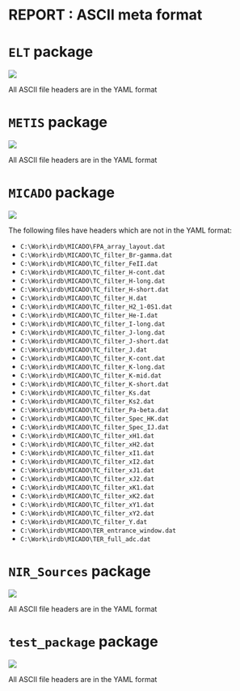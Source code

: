# REPORT : ASCII meta format 

# ``ELT`` package

[![](https://img.shields.io/badge/ASCII_meta_format-passing-green.svg)]()

All ASCII file headers are in the YAML format



# ``METIS`` package

[![](https://img.shields.io/badge/ASCII_meta_format-passing-green.svg)]()

All ASCII file headers are in the YAML format



# ``MICADO`` package

[![](https://img.shields.io/badge/ASCII_meta_format-failing-red.svg)]()

The following files have headers which are not in the YAML format: 

- ``C:\Work\irdb\MICADO\FPA_array_layout.dat``
- ``C:\Work\irdb\MICADO\TC_filter_Br-gamma.dat``
- ``C:\Work\irdb\MICADO\TC_filter_FeII.dat``
- ``C:\Work\irdb\MICADO\TC_filter_H-cont.dat``
- ``C:\Work\irdb\MICADO\TC_filter_H-long.dat``
- ``C:\Work\irdb\MICADO\TC_filter_H-short.dat``
- ``C:\Work\irdb\MICADO\TC_filter_H.dat``
- ``C:\Work\irdb\MICADO\TC_filter_H2_1-0S1.dat``
- ``C:\Work\irdb\MICADO\TC_filter_He-I.dat``
- ``C:\Work\irdb\MICADO\TC_filter_I-long.dat``
- ``C:\Work\irdb\MICADO\TC_filter_J-long.dat``
- ``C:\Work\irdb\MICADO\TC_filter_J-short.dat``
- ``C:\Work\irdb\MICADO\TC_filter_J.dat``
- ``C:\Work\irdb\MICADO\TC_filter_K-cont.dat``
- ``C:\Work\irdb\MICADO\TC_filter_K-long.dat``
- ``C:\Work\irdb\MICADO\TC_filter_K-mid.dat``
- ``C:\Work\irdb\MICADO\TC_filter_K-short.dat``
- ``C:\Work\irdb\MICADO\TC_filter_Ks.dat``
- ``C:\Work\irdb\MICADO\TC_filter_Ks2.dat``
- ``C:\Work\irdb\MICADO\TC_filter_Pa-beta.dat``
- ``C:\Work\irdb\MICADO\TC_filter_Spec_HK.dat``
- ``C:\Work\irdb\MICADO\TC_filter_Spec_IJ.dat``
- ``C:\Work\irdb\MICADO\TC_filter_xH1.dat``
- ``C:\Work\irdb\MICADO\TC_filter_xH2.dat``
- ``C:\Work\irdb\MICADO\TC_filter_xI1.dat``
- ``C:\Work\irdb\MICADO\TC_filter_xI2.dat``
- ``C:\Work\irdb\MICADO\TC_filter_xJ1.dat``
- ``C:\Work\irdb\MICADO\TC_filter_xJ2.dat``
- ``C:\Work\irdb\MICADO\TC_filter_xK1.dat``
- ``C:\Work\irdb\MICADO\TC_filter_xK2.dat``
- ``C:\Work\irdb\MICADO\TC_filter_xY1.dat``
- ``C:\Work\irdb\MICADO\TC_filter_xY2.dat``
- ``C:\Work\irdb\MICADO\TC_filter_Y.dat``
- ``C:\Work\irdb\MICADO\TER_entrance_window.dat``
- ``C:\Work\irdb\MICADO\TER_full_adc.dat``


# ``NIR_Sources`` package

[![](https://img.shields.io/badge/ASCII_meta_format-passing-green.svg)]()

All ASCII file headers are in the YAML format



# ``test_package`` package

[![](https://img.shields.io/badge/ASCII_meta_format-passing-green.svg)]()

All ASCII file headers are in the YAML format



